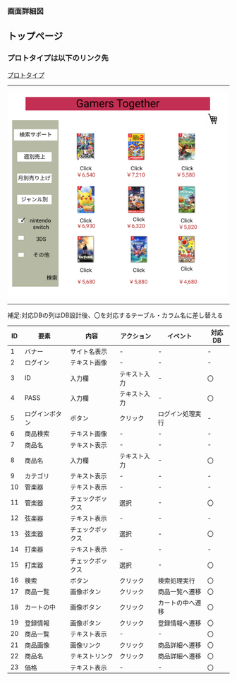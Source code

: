 ### 画面詳細図
## トップページ
### プロトタイプは以下のリンク先
[プロトタイプ](https://www.figma.com/file/XdyAxEUlGL8EISnMp1qmVW/sample2-g?node-id=0%3A1)
*****
<img src="../img/desktop1.png" width="500">

*****
補足:対応DBの列はDB設計後、〇を対応するテーブル・カラム名に差し替える

|ID|要素|内容|アクション|イベント|対応DB|
|----|-----|------|---------|----------|-------|
|1  |バナー|サイト名表示|-|-|-|
|2  |ログイン|テキスト画像|-|-|-|
|3  |ID|入力欄|テキスト入力|-|〇|
|4  |PASS|入力欄|テキスト入力|-|〇|
|5 |ログインボタン|ボタン|クリック|ログイン処理実行|-|
|6  |商品検索|テキスト画像|-|-|-|
|7  |商品名|テキスト表示|-|-|-|
|8  |商品名|入力欄|テキスト入力|-|〇|
|9  |カテゴリ|テキスト表示|-|-|-|
|10  |管楽器|テキスト表示|-|-|-|
|11  |管楽器|チェックボックス|選択|-|〇|
|12  |弦楽器|テキスト表示|-|-|-|
|13  |弦楽器|チェックボックス|選択|-|〇|
|14  |打楽器|テキスト表示|-|-|-|
|15  |打楽器|チェックボックス|選択|-|〇|
|16  |検索|ボタン|クリック|検索処理実行|〇|
|17  |商品一覧|画像ボタン|クリック|商品一覧へ遷移|〇|
|18  |カートの中|画像ボタン|クリック|カートの中へ遷移|〇|
|19  |登録情報|画像ボタン|クリック|登録情報へ遷移|〇|
|20  |商品一覧|テキスト表示|-|-|〇|
|21  |商品画像|画像リンク|クリック|商品詳細へ遷移|〇|
|22  |商品名|テキストリンク|クリック|商品詳細へ遷移|〇|
|23  |価格|テキスト表示|-|-|〇|
